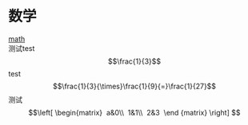 # 数学<br>
[math](http://m.txdylyh.ml)<br>
测试test$$\frac{1}{3}$$ test<br>
$$\frac{1}{3}{\times}\frac{1}{9}{=}\frac{1}{27}$$测试<br>
$$\left[
\begin{matrix} 
 a&0\\ 
 1&1\\ 
 2&3  
 \end {matrix}
 \right]
 $$<br>
